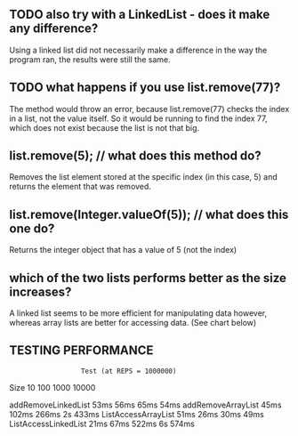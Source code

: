 ## TODO also try with a LinkedList - does it make any difference?
Using a linked list did not necessarily make a difference in the way the program ran, the results were still the same.

## TODO what happens if you use list.remove(77)?
The method would throw an error, because list.remove(77) checks the index in a list, not the value itself. So it would be
running to find the index 77, which does not exist because the list is not that big.

## list.remove(5); // what does this method do?
Removes the list element stored at the specific index (in this case, 5) and returns the element that was removed.

## list.remove(Integer.valueOf(5)); // what does this one do?
Returns the integer object that has a value of 5 (not the index)

## which of the two lists performs better as the size increases?
A linked list seems to be more efficient for manipulating data however, whereas array lists are better for accessing data.
(See chart below)


## TESTING PERFORMANCE
	                  Test (at REPS = 1000000)
Size	              10	100	    1000	10000

addRemoveLinkedList	  53ms	56ms	65ms	54ms
addRemoveArrayList	  45ms	102ms	266ms	2s 433ms
ListAccessArrayList   51ms	26ms	30ms	49ms
ListAccessLinkedList  21ms	67ms	522ms	6s 574ms